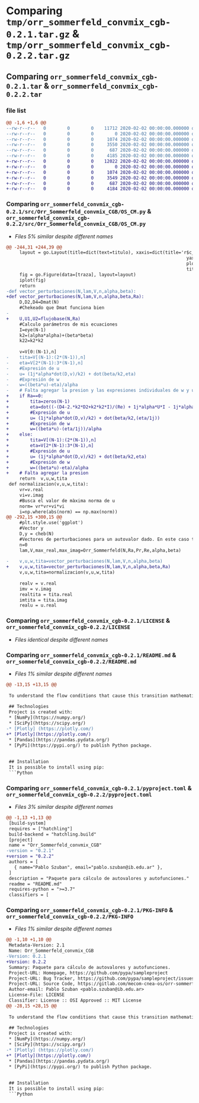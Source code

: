 # Comparing `tmp/orr_sommerfeld_convmix_cgb-0.2.1.tar.gz` & `tmp/orr_sommerfeld_convmix_cgb-0.2.2.tar.gz`

## Comparing `orr_sommerfeld_convmix_cgb-0.2.1.tar` & `orr_sommerfeld_convmix_cgb-0.2.2.tar`

### file list

```diff
@@ -1,6 +1,6 @@
--rw-r--r--   0        0        0    11712 2020-02-02 00:00:00.000000 orr_sommerfeld_convmix_cgb-0.2.1/src/Orr_Sommerfeld_convmix_CGB/OS_CM.py
--rw-r--r--   0        0        0        0 2020-02-02 00:00:00.000000 orr_sommerfeld_convmix_cgb-0.2.1/src/Orr_Sommerfeld_convmix_CGB/__init__.py
--rw-r--r--   0        0        0     1074 2020-02-02 00:00:00.000000 orr_sommerfeld_convmix_cgb-0.2.1/LICENSE
--rw-r--r--   0        0        0     3550 2020-02-02 00:00:00.000000 orr_sommerfeld_convmix_cgb-0.2.1/README.md
--rw-r--r--   0        0        0      687 2020-02-02 00:00:00.000000 orr_sommerfeld_convmix_cgb-0.2.1/pyproject.toml
--rw-r--r--   0        0        0     4185 2020-02-02 00:00:00.000000 orr_sommerfeld_convmix_cgb-0.2.1/PKG-INFO
+-rw-r--r--   0        0        0    12022 2020-02-02 00:00:00.000000 orr_sommerfeld_convmix_cgb-0.2.2/src/Orr_Sommerfeld_convmix_CGB/OS_CM.py
+-rw-r--r--   0        0        0        0 2020-02-02 00:00:00.000000 orr_sommerfeld_convmix_cgb-0.2.2/src/Orr_Sommerfeld_convmix_CGB/__init__.py
+-rw-r--r--   0        0        0     1074 2020-02-02 00:00:00.000000 orr_sommerfeld_convmix_cgb-0.2.2/LICENSE
+-rw-r--r--   0        0        0     3549 2020-02-02 00:00:00.000000 orr_sommerfeld_convmix_cgb-0.2.2/README.md
+-rw-r--r--   0        0        0      687 2020-02-02 00:00:00.000000 orr_sommerfeld_convmix_cgb-0.2.2/pyproject.toml
+-rw-r--r--   0        0        0     4184 2020-02-02 00:00:00.000000 orr_sommerfeld_convmix_cgb-0.2.2/PKG-INFO
```

### Comparing `orr_sommerfeld_convmix_cgb-0.2.1/src/Orr_Sommerfeld_convmix_CGB/OS_CM.py` & `orr_sommerfeld_convmix_cgb-0.2.2/src/Orr_Sommerfeld_convmix_CGB/OS_CM.py`

 * *Files 5% similar despite different names*

```diff
@@ -244,31 +244,39 @@
     layout = go.Layout(title=dict(text=titulo), xaxis=dict(title='r$c_{r}$',titlefont=dict(size=18), tickfont=dict(family='latex')), 
                                                                    yaxis=dict(title=r'$c_{i}$',titlefont=dict(size=18), tickfont=dict(family='latex')),
                                                                    plot_bgcolor='rgba(0,0,0,0.1)',
                                                                    title_x=0.5)
     fig = go.Figure(data=[traza], layout=layout)
     iplot(fig)
     return
-def vector_perturbaciones(N,lam,V,n,alpha,beta):
+def vector_perturbaciones(N,lam,V,n,alpha,beta,Ra):
     D,D2,D4=Dmat(N)
     #Chekeado que Dmat funciona bien
-   
+    U,U1,U2=flujobase(N,Ra)
     #Calculo parámetros de mis ecuaciones
     I=eye(N-1)
     k2=(alpha*alpha)+(beta*beta)
     k22=k2*k2
    
     v=V[0:(N-1),n]
-    tita=V[(N-1):(2*(N-1)),n]
-    eta=V[2*(N-1):3*(N-1),n]
-    #Expresión de u
-    u= (1j*alpha*dot(D,v)/k2) + dot(beta/k2,eta)
-    #Expresión de w
-    w=((beta*u)-eta)/alpha
-    # Falta agregar la presion y las expresiones individuales de w y u
+    if Ra==0:
+        tita=zeros(N-1)
+        eta=dot((-(D4-2.*k2*D2+k2*k2*I)/(Re) + 1j*alpha*U*I - 1j*alpha*lam[n]*I),-1j*beta*dot(U1*I,v))
+        #Expresión de u
+        u= (1j*alpha*dot(D,v)/k2) + dot(beta/k2,(eta/1j))
+        #Expresión de w
+        w=((beta*u)-(eta/1j))/alpha
+    else:
+        tita=V[(N-1):(2*(N-1)),n]
+        eta=V[2*(N-1):3*(N-1),n]
+        #Expresión de u
+        u= (1j*alpha*dot(D,v)/k2) + dot(beta/k2,eta)
+        #Expresión de w
+        w=((beta*u)-eta)/alpha
+    # Falta agregar la presion 
     return  v,u,w,tita
 def normalizacion(v,u,w,tita):
     vr=v.real
     vi=v.imag
     #Busca el valor de màxima norma de u
     norm= vr*vr+vi*vi
     i=np.where(abs(norm) == np.max(norm))
@@ -292,15 +300,15 @@
     #plt.style.use('ggplot')
     #Vector y
     D,y = cheb(N)
     #Vectores de perturbaciones para un autovalor dado. En este caso tomo el mayor de todos dado que Orr_Sommerfeld() las ordena y voy a elegir n=0
     n=0
     lam,V,max_real,max_imag=Orr_Sommerfeld(N,Ra,Pr,Re,alpha,beta)
 
-    v,u,w,tita=vector_perturbaciones(N,lam,V,n,alpha,beta)
+    v,u,w,tita=vector_perturbaciones(N,lam,V,n,alpha,beta,Ra)
     v,u,w,tita=normalizacion(v,u,w,tita)
 
     realv = v.real
     imv = v.imag
     realtita = tita.real
     imtita = tita.imag
     realu = u.real
```

### Comparing `orr_sommerfeld_convmix_cgb-0.2.1/LICENSE` & `orr_sommerfeld_convmix_cgb-0.2.2/LICENSE`

 * *Files identical despite different names*

### Comparing `orr_sommerfeld_convmix_cgb-0.2.1/README.md` & `orr_sommerfeld_convmix_cgb-0.2.2/README.md`

 * *Files 1% similar despite different names*

```diff
@@ -13,15 +13,15 @@
 
 To understand the flow conditions that cause this transition mathematically and how it affects heat transfer, the linear stability theory can be used. This theory predicts when a laminar flow becomes turbulent by analyzing small disturbances and determining if they will grow or dissipate. If the disturbances grow, the laminar flow becomes unstable and transitions to turbulence. This package focuses on examining the temporal transition, using spatial variables as inputs.
 
 ## Technologies
 Project is created with:
 * [NumPy](https://numpy.org/)
 * [SciPy](https://scipy.org/)
-* [Plotly] (https://plotly.com/)
+* [Plotly](https://plotly.com/)
 * [Pandas](https://pandas.pydata.org/)
 * [PyPi](https://pypi.org/) to publish Python package.
 
 
 ## Installation
 It is possible to install using pip:
 ```Python
```

### Comparing `orr_sommerfeld_convmix_cgb-0.2.1/pyproject.toml` & `orr_sommerfeld_convmix_cgb-0.2.2/pyproject.toml`

 * *Files 3% similar despite different names*

```diff
@@ -1,13 +1,13 @@
 [build-system]
 requires = ["hatchling"]
 build-backend = "hatchling.build"
 [project]
 name = "Orr_Sommerfeld_convmix_CGB"
-version = "0.2.1"
+version = "0.2.2"
 authors = [
   { name="Pablo Szuban", email="pablo.szuban@ib.edu.ar" },
 ]
 description = "Paquete para cálculo de autovalores y autofunciones."
 readme = "README.md"
 requires-python = ">=3.7"
 classifiers = [
```

### Comparing `orr_sommerfeld_convmix_cgb-0.2.1/PKG-INFO` & `orr_sommerfeld_convmix_cgb-0.2.2/PKG-INFO`

 * *Files 1% similar despite different names*

```diff
@@ -1,10 +1,10 @@
 Metadata-Version: 2.1
 Name: Orr_Sommerfeld_convmix_CGB
-Version: 0.2.1
+Version: 0.2.2
 Summary: Paquete para cálculo de autovalores y autofunciones.
 Project-URL: Homepage, https://github.com/pypa/sampleproject
 Project-URL: Bug Tracker, https://github.com/pypa/sampleproject/issues
 Project-URL: Source Code, https://gitlab.com/mecom-cnea-os/orr-sommerfeld-convmix-cgb
 Author-email: Pablo Szuban <pablo.szuban@ib.edu.ar>
 License-File: LICENSE
 Classifier: License :: OSI Approved :: MIT License
@@ -28,15 +28,15 @@
 
 To understand the flow conditions that cause this transition mathematically and how it affects heat transfer, the linear stability theory can be used. This theory predicts when a laminar flow becomes turbulent by analyzing small disturbances and determining if they will grow or dissipate. If the disturbances grow, the laminar flow becomes unstable and transitions to turbulence. This package focuses on examining the temporal transition, using spatial variables as inputs.
 
 ## Technologies
 Project is created with:
 * [NumPy](https://numpy.org/)
 * [SciPy](https://scipy.org/)
-* [Plotly] (https://plotly.com/)
+* [Plotly](https://plotly.com/)
 * [Pandas](https://pandas.pydata.org/)
 * [PyPi](https://pypi.org/) to publish Python package.
 
 
 ## Installation
 It is possible to install using pip:
 ```Python
```

